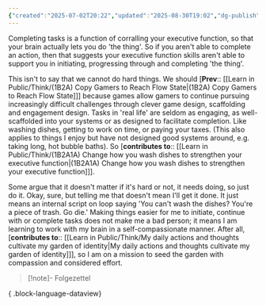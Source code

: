 ```yaml
---
{"created":"2025-07-02T20:22","updated":"2025-08-30T19:02","dg-publish":true,"noteIcon":2,"dg-permalink":"think/1b2a1","id":"1b2a1","dg-path":"Think/(1B2A1) If a task isn't getting done, it isn't 'ease-y' enough.md","permalink":"/think/1b2a1/","dgPassFrontmatter":true}
---
```


Completing tasks is a function of corralling your executive function, so that your brain actually lets you do 'the thing'. So if you aren't able to complete an action, then that suggests your executive function skills aren't able to support you in initiating, progressing through and completing 'the thing'. 

This isn't to say that we cannot do hard things. We should [**Prev**:: [[Learn in Public/Think/(1B2A) Copy Gamers to Reach Flow State\|(1B2A) Copy Gamers to Reach Flow State]]] because games allow gamers to continue pursuing increasingly difficult challenges through clever game design,  scaffolding and engagement design. Tasks in 'real life' are seldom as engaging, as well-scaffolded into your systems or as designed to facilitate completion. Like washing dishes, getting to work on time, or paying your taxes. (This also applies to things I enjoy but have not designed good systems around, e.g. taking long, hot bubble baths). So [**contributes to**:: [[Learn in Public/Think/(1B2A1A) Change how you wash dishes to strengthen your executive function\|(1B2A1A) Change how you wash dishes to strengthen your executive function]]].

Some argue that it doesn't matter if it's hard or not, it needs doing, so just do it. Okay, sure, but telling me that doesn't mean I'll get it done. It just means an internal script on loop saying 'You can't wash the dishes? You're a piece of trash. Go die.' Making things easier for me to initiate, continue with or complete tasks does not make me a bad person; it means I am learning to work with my brain in a self-compassionate manner. After all, [**contributes to**:: [[Learn in Public/Think/My daily actions and thoughts cultivate my garden of identity\|My daily actions and thoughts cultivate my garden of identity]]], so I am on a mission to seed the garden with compassion and considered effort. 

> [!note]- Folgezettel
>  
{ .block-language-dataview}